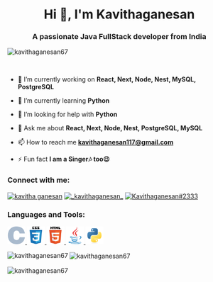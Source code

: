 <h1 align="center">Hi 👋, I'm Kavithaganesan</h1>
<h3 align="center">A passionate Java FullStack developer from India</h3>

<p align="left"> <img src="https://komarev.com/ghpvc/?username=kavithaganesan67&label=Profile%20views&color=0e75b6&style=flat" alt="kavithaganesan67" /> </p>

<p align="left"> <a href="https://twitter.com/" target="blank"><img src="https://img.shields.io/twitter/follow/?logo=twitter&style=for-the-badge" alt="" /></a> </p>

- 🔭 I’m currently working on **React, Next, Node, Nest, MySQL, PostgreSQL**

- 🌱 I’m currently learning **Python**

- 🤝 I’m looking for help with **Python**

- 💬 Ask me about **React, Next, Node, Nest, PostgreSQL, MySQL**

- 📫 How to reach me **kavithaganesan117@gmail.com**

- ⚡ Fun fact **I am a Singer🎶 too😉**

<h3 align="left">Connect with me:</h3>
<p align="left">
<a href="https://linkedin.com/in/kavitha ganesan" target="blank"><img align="center" src="https://raw.githubusercontent.com/rahuldkjain/github-profile-readme-generator/master/src/images/icons/Social/linked-in-alt.svg" alt="kavitha ganesan" height="30" width="40" /></a>
<a href="https://instagram.com/_kavithaganesan_" target="blank"><img align="center" src="https://raw.githubusercontent.com/rahuldkjain/github-profile-readme-generator/master/src/images/icons/Social/instagram.svg" alt="_kavithaganesan_" height="30" width="40" /></a>
<a href="https://discord.gg/Kavithaganesan#2333" target="blank"><img align="center" src="https://raw.githubusercontent.com/rahuldkjain/github-profile-readme-generator/master/src/images/icons/Social/discord.svg" alt="Kavithaganesan#2333" height="30" width="40" /></a>
</p>

<h3 align="left">Languages and Tools:</h3>
<p align="left"> <a href="https://www.cprogramming.com/" target="_blank"> <img src="https://raw.githubusercontent.com/devicons/devicon/master/icons/c/c-original.svg" alt="c" width="40" height="40"/> </a> <a href="https://www.w3schools.com/css/" target="_blank"> <img src="https://raw.githubusercontent.com/devicons/devicon/master/icons/css3/css3-original-wordmark.svg" alt="css3" width="40" height="40"/> </a> <a href="https://www.w3.org/html/" target="_blank"> <img src="https://raw.githubusercontent.com/devicons/devicon/master/icons/html5/html5-original-wordmark.svg" alt="html5" width="40" height="40"/> </a> <a href="https://www.java.com" target="_blank"> <img src="https://raw.githubusercontent.com/devicons/devicon/master/icons/java/java-original.svg" alt="java" width="40" height="40"/> </a> <a href="https://www.python.org" target="_blank"> <img src="https://raw.githubusercontent.com/devicons/devicon/master/icons/python/python-original.svg" alt="python" width="40" height="40"/> </a> </p>

<p><img align="left" src="https://github-readme-stats.vercel.app/api/top-langs?username=kavithaganesan67&show_icons=true&locale=en&layout=compact" alt="kavithaganesan67" /></p>

<p>&nbsp;<img align="center" src="https://github-readme-stats.vercel.app/api?username=kavithaganesan67&show_icons=true&locale=en" alt="kavithaganesan67" /></p>

<p><img align="center" src="https://github-readme-streak-stats.herokuapp.com/?user=kavithaganesan67&" alt="kavithaganesan67" /></p>
